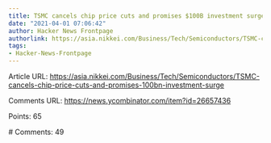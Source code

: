 ```yaml
---
title: TSMC cancels chip price cuts and promises $100B investment surge
date: "2021-04-01 07:06:42"
author: Hacker News Frontpage
authorlink: https://asia.nikkei.com/Business/Tech/Semiconductors/TSMC-cancels-chip-price-cuts-and-promises-100bn-investment-surge
tags:
- Hacker-News-Frontpage
---
```


<p>Article URL: <a href="https://asia.nikkei.com/Business/Tech/Semiconductors/TSMC-cancels-chip-price-cuts-and-promises-100bn-investment-surge">https://asia.nikkei.com/Business/Tech/Semiconductors/TSMC-cancels-chip-price-cuts-and-promises-100bn-investment-surge</a></p>
<p>Comments URL: <a href="https://news.ycombinator.com/item?id=26657436">https://news.ycombinator.com/item?id=26657436</a></p>
<p>Points: 65</p>
<p># Comments: 49</p>
